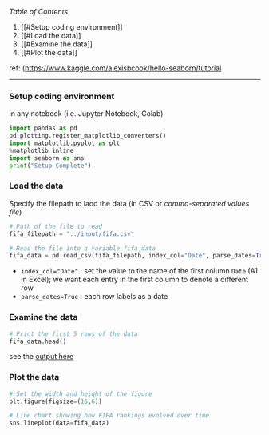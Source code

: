 _Table of Contents_
1. [[#Setup coding environment]]
2. [[#Load the data]]
3. [[#Examine the data]]
4. [[#Plot the data]]

ref: (https://www.kaggle.com/alexisbcook/hello-seaborn/tutorial

---
### Setup coding environment
in any notebook (i.e. Jupyter Notebook, Colab)
```Python
import pandas as pd
pd.plotting.register_matplotlib_converters()
import matplotlib.pyplot as plt
%matplotlib inline
import seaborn as sns
print("Setup Complete")
```

### Load the data
Specify the filepath to laod the data (in CSV or _comma-separated values file_)
```Python
# Path of the file to read
fifa_filepath = "../input/fifa.csv"

# Read the file into a variable fifa_data
fifa_data = pd.read_csv(fifa_filepath, index_col="Date", parse_dates=True)
```
- `index_col="Date"` : set the value to the name of the first column `Date` (A1 in Excel); we want each entry in the first column to denote a different row 
- `parse_dates=True` : each row labels as a date

### Examine the data
```Python
# Print the first 5 rows of the data
fifa_data.head()
```
see the [output here](https://www.kaggle.com/alexisbcook/hello-seaborn/tutorial)

### Plot the data
```Python
# Set the width and height of the figure
plt.figure(figsize=(16,6))

# Line chart showing how FIFA rankings evolved over time 
sns.lineplot(data=fifa_data)
```